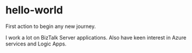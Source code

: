 # hello-world
First action to begin any new journey.

I work a lot on BizTalk Server applications. Also have keen interest in Azure services and Logic Apps.
